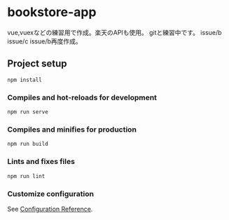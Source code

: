 # bookstore-app
vue,vuexなどの練習用で作成。楽天のAPIも使用。
gitと練習中です。
issue/b
issue/c
issue/b再度作成。
## Project setup
```
npm install
```

### Compiles and hot-reloads for development
```
npm run serve
```

### Compiles and minifies for production
```
npm run build
```

### Lints and fixes files
```
npm run lint
```

### Customize configuration
See [Configuration Reference](https://cli.vuejs.org/config/).
